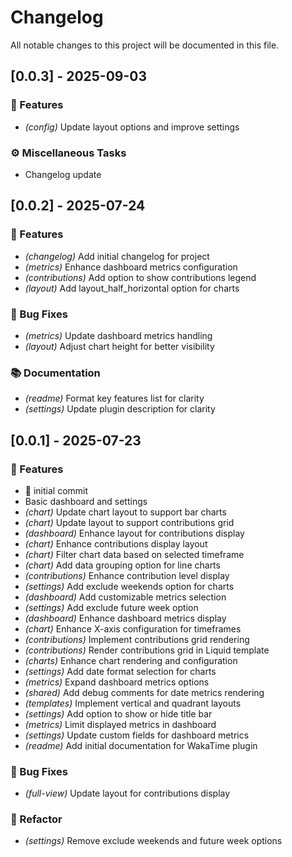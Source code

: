 # Changelog

All notable changes to this project will be documented in this file.

## [0.0.3] - 2025-09-03

### 🚀 Features

- *(config)* Update layout options and improve settings

### ⚙️ Miscellaneous Tasks

- Changelog update

## [0.0.2] - 2025-07-24

### 🚀 Features

- *(changelog)* Add initial changelog for project
- *(metrics)* Enhance dashboard metrics configuration
- *(contributions)* Add option to show contributions legend
- *(layout)* Add layout_half_horizontal option for charts

### 🐛 Bug Fixes

- *(metrics)* Update dashboard metrics handling
- *(layout)* Adjust chart height for better visibility

### 📚 Documentation

- *(readme)* Format key features list for clarity
- *(settings)* Update plugin description for clarity

## [0.0.1] - 2025-07-23

### 🚀 Features

- :tada: initial commit
- Basic dashboard and settings
- *(chart)* Update chart layout to support bar charts
- *(chart)* Update layout to support contributions grid
- *(dashboard)* Enhance layout for contributions display
- *(chart)* Enhance contributions display layout
- *(chart)* Filter chart data based on selected timeframe
- *(chart)* Add data grouping option for line charts
- *(contributions)* Enhance contribution level display
- *(settings)* Add exclude weekends option for charts
- *(dashboard)* Add customizable metrics selection
- *(settings)* Add exclude future week option
- *(dashboard)* Enhance dashboard metrics display
- *(chart)* Enhance X-axis configuration for timeframes
- *(contributions)* Implement contributions grid rendering
- *(contributions)* Render contributions grid in Liquid template
- *(charts)* Enhance chart rendering and configuration
- *(settings)* Add date format selection for charts
- *(metrics)* Expand dashboard metrics options
- *(shared)* Add debug comments for date metrics rendering
- *(templates)* Implement vertical and quadrant layouts
- *(settings)* Add option to show or hide title bar
- *(metrics)* Limit displayed metrics in dashboard
- *(settings)* Update custom fields for dashboard metrics
- *(readme)* Add initial documentation for WakaTime plugin

### 🐛 Bug Fixes

- *(full-view)* Update layout for contributions display

### 🚜 Refactor

- *(settings)* Remove exclude weekends and future week options

<!-- generated by git-cliff -->
